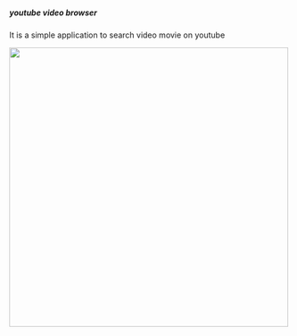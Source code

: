 ##### youtube video browser
It is a simple application to search video movie on youtube


<img src="https://user-images.githubusercontent.com/66154455/119220670-a0736300-bb26-11eb-973c-4a50d1a2dc92.png" width="500px">


